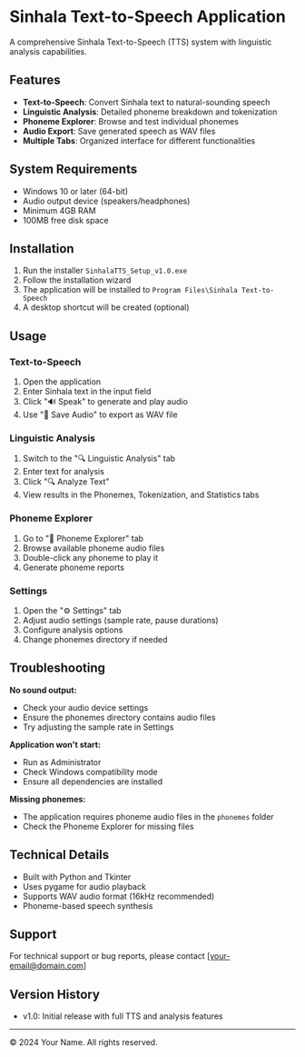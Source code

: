 # Sinhala Text-to-Speech Application

A comprehensive Sinhala Text-to-Speech (TTS) system with linguistic analysis capabilities.

## Features

- **Text-to-Speech**: Convert Sinhala text to natural-sounding speech
- **Linguistic Analysis**: Detailed phoneme breakdown and tokenization
- **Phoneme Explorer**: Browse and test individual phonemes
- **Audio Export**: Save generated speech as WAV files
- **Multiple Tabs**: Organized interface for different functionalities

## System Requirements

- Windows 10 or later (64-bit)
- Audio output device (speakers/headphones)
- Minimum 4GB RAM
- 100MB free disk space

## Installation

1. Run the installer `SinhalaTTS_Setup_v1.0.exe`
2. Follow the installation wizard
3. The application will be installed to `Program Files\Sinhala Text-to-Speech`
4. A desktop shortcut will be created (optional)

## Usage

### Text-to-Speech

1. Open the application
2. Enter Sinhala text in the input field
3. Click "🔊 Speak" to generate and play audio
4. Use "💾 Save Audio" to export as WAV file

### Linguistic Analysis

1. Switch to the "🔍 Linguistic Analysis" tab
2. Enter text for analysis
3. Click "🔍 Analyze Text"
4. View results in the Phonemes, Tokenization, and Statistics tabs

### Phoneme Explorer

1. Go to "🎵 Phoneme Explorer" tab
2. Browse available phoneme audio files
3. Double-click any phoneme to play it
4. Generate phoneme reports

### Settings

1. Open the "⚙ Settings" tab
2. Adjust audio settings (sample rate, pause durations)
3. Configure analysis options
4. Change phonemes directory if needed

## Troubleshooting

**No sound output:**

- Check your audio device settings
- Ensure the phonemes directory contains audio files
- Try adjusting the sample rate in Settings

**Application won't start:**

- Run as Administrator
- Check Windows compatibility mode
- Ensure all dependencies are installed

**Missing phonemes:**

- The application requires phoneme audio files in the `phonemes` folder
- Check the Phoneme Explorer for missing files

## Technical Details

- Built with Python and Tkinter
- Uses pygame for audio playback
- Supports WAV audio format (16kHz recommended)
- Phoneme-based speech synthesis

## Support

For technical support or bug reports, please contact [your-email@domain.com]

## Version History

- v1.0: Initial release with full TTS and analysis features

---

© 2024 Your Name. All rights reserved.
